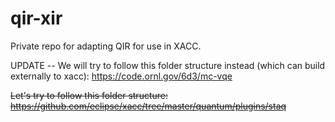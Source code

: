 # qir-xir
Private repo for adapting QIR for use in XACC.

UPDATE -- We will try to follow this folder structure instead (which can build externally to xacc):
https://code.ornl.gov/6d3/mc-vqe

<del> Let's try to follow this folder structure:
https://github.com/eclipse/xacc/tree/master/quantum/plugins/staq </del>
